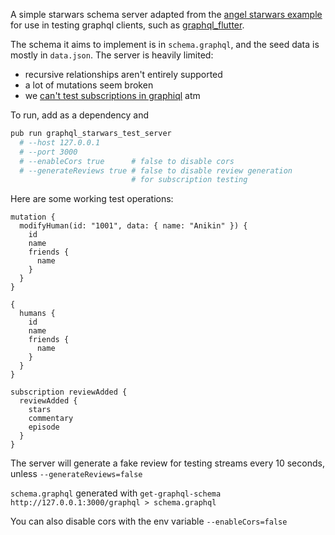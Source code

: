 A simple starwars schema server adapted from the [angel starwars example](https://github.com/angel-dart/graphql/tree/master/example_star_wars) for use in testing graphql clients, such as [graphql_flutter](https://github.com/zino-app/graphql-flutter).

The schema it aims to implement is in `schema.graphql`, and the seed data is mostly in `data.json`.
The server is heavily limited:

- recursive relationships aren't entirely supported
- a lot of mutations seem broken
- we [can't test subscriptions in graphiql](https://github.com/angel-dart/angel/issues/250) atm

To run, add as a dependency and

```bash
pub run graphql_starwars_test_server
  # --host 127.0.0.1
  # --port 3000
  # --enableCors true      # false to disable cors
  # --generateReviews true # false to disable review generation
                           # for subscription testing
```

Here are some working test operations:

```gql
mutation {
  modifyHuman(id: "1001", data: { name: "Anikin" }) {
    id
    name
    friends {
      name
    }
  }
}

{
  humans {
    id
    name
    friends {
      name
    }
  }
}

subscription reviewAdded {
  reviewAdded {
    stars
    commentary
    episode
  }
}
```

The server will generate a fake review for testing streams every 10 seconds, unless `--generateReviews=false`

`schema.graphql` generated with `get-graphql-schema http://127.0.0.1:3000/graphql > schema.graphql`

You can also disable cors with the env variable `--enableCors=false`
